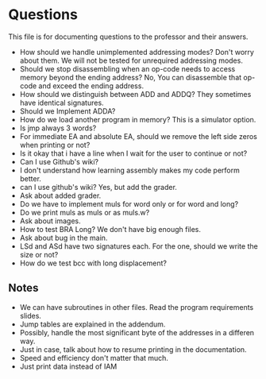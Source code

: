 # Questions

This file is for documenting questions to the professor and their answers.

- How should we handle unimplemented addressing modes? Don't worry about them. We will not be tested for unrequired addressing modes.
- Should we stop disassembling when an op-code needs to access memory beyond the ending address? No, You can disassemble that op-code and exceed the ending address.
- How should we distinguish between ADD and ADDQ? They sometimes have identical signatures.
- Should we Implement ADDA?
- How do we load another program in memory? This is a simulator option.
- Is jmp always 3 words?
- For immediate EA and absolute EA, should we remove the left side zeros when printing or not?
- Is it okay that i have a line when I wait for the user to continue or not?
- Can I use Github's wiki?
- I don't understand how learning assembly makes my code perform better.
- can I use github's wiki? Yes, but add the grader.
- Ask about added grader.
- Do we have to implement muls for word only or for word and long?
- Do we print muls as muls or as muls.w?
- Ask about images.
- How to test BRA Long? We don't have big enough files.
- Ask about bug in the main.
- LSd and ASd have two signatures each. For the <ea> one, should we write the size or not?
- How do we test bcc with long displacement?



## Notes

- We can have subroutines in other files. Read the program requirements slides.
- Jump tables are explained in the addendum.
- Possibly, handle the most significant byte of the addresses in a differen way.
- Just in case, talk about how to resume printing in the documentation.
- Speed and efficiency don't matter that much.
- Just print data instead of IAM